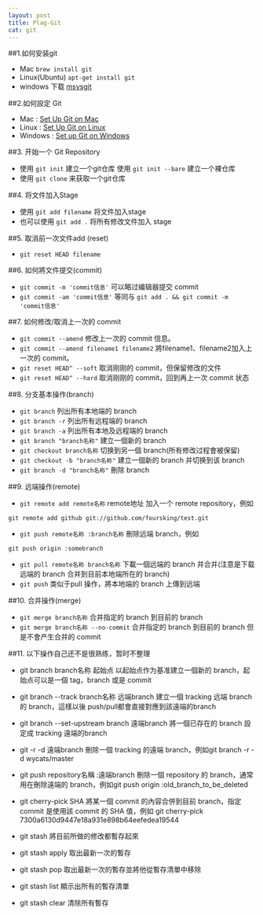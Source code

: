 ```yaml
---
layout: post
title: Plag-Git
cat: git
---
```


##1.如何安装git
* Mac `brew install git`
* Linux(Ubuntu) `apt-get install git`
* windows 下载 [msysgit](http://msysgit.github.io)


##2.如何設定 Git
* Mac : [ Set Up Git on Mac ](https://help.github.com/articles/set-up-git#platform-mac)
* Linux : [Set Up Git on Linux](https://help.github.com/articles/set-up-git#platform-linux)
* Windows : [Set up Git on Windows](https://help.github.com/articles/set-up-git#platform-windows)

##3. 开始一个 Git Repository
* 使用 `git init` 建立一个git仓库 使用 `git init --bare` 建立一个裸仓库
* 使用 `git clone` 来获取一个git仓库

##4. 将文件加入Stage
* 使用 `git add filename` 将文件加入stage
* 也可以使用 `git add .` 将所有修改文件加入 stage

##5. 取消前一次文件add (reset)
* `git reset HEAD filename`

##6. 如何將文件提交(commit)
* `git commit -m 'commit信息'` 可以略过编辑器提交 commit
* `git commit -am 'commit信息'` 等同与 `git add . && git commit -m 'commit信息'`

##7. 如何修改/取消上一次的 commit
* `git commit --amend` 修改上一次的 commit 信息。
* `git commit --amend filename1 filename2` 將filename1、filename2加入上一次的 commit。
* `git reset HEAD^ --soft` 取消刚刚的 commit，但保留修改的文件
* `git reset HEAD^ --hard` 取消刚刚的 commit，回到再上一次 commit 状态

##8. 分支基本操作(branch)
* `git branch` 列出所有本地端的 branch
* `git branch -r` 列出所有远程端的 branch
* `git branch -a` 列出所有本地及远程端的 branch
* `git branch "branch名称"` 建立一個新的 branch
* `git checkout branch名称` 切换到另一個 branch(所有修改过程會被保留)
* `git checkout -b "branch名称"` 建立一個新的 branch 并切换到该 branch
* `git branch -d "branch名称"` 刪除 branch

##9. 远端操作(remote)
* `git remote add remote名称` remote地址 加入一个 remote repository，例如

```git
git remote add github git://github.com/foursking/test.git
```

* `git push remote名称 :branch名称` 刪除远端 branch，例如

```git
git push origin :somebranch
```
* `git pull remote名称 branch名称` 下載一個远端的 branch 并合并(注意是下载远端的 branch 合并到目前本地端所在的 branch)
* `git push`  类似于pull 操作，將本地端的 branch 上傳到远端

##10. 合并操作(merge)
* `git merge branch名称` 合并指定的 branch 到目前的 branch
* `git merge branch名称 --no-commit` 合并指定的 branch 到目前的 branch 但是不會产生合并的 commit

##11.  以下操作自己还不是很熟练，暂时不整理
* git branch branch名称 起始点 以起始点作为基准建立一個新的 branch，起始点可以是一個 tag，branch 或是 commit
* git branch --track branch名称 远端branch 建立一個 tracking 远端 branch 的 branch，這樣以後 push/pull都會直接對應到該遠端的branch
* git branch --set-upstream branch 遠端branch 將一個已存在的 branch 設定成 tracking 遠端的branch
* git -r -d 遠端branch 刪除一個 tracking 的遠端 branch，例如git branch -r -d wycats/master
* git push repository名稱 :遠端branch 刪除一個 repository 的 branch，通常用在刪除遠端的 branch，例如git push origin :old_branch_to_be_deleted

* git cherry-pick SHA 將某一個 commit 的內容合併到目前 branch，指定 commit 是使用該 commit 的 SHA 值，例如 git cherry-pick 7300a6130d9447e18a931e898b64eefedea19544

* git stash 將目前所做的修改都暫存起來
* git stash apply 取出最新一次的暫存
* git stash pop 取出最新一次的暫存並將他從暫存清單中移除
* git stash list 顯示出所有的暫存清單
* git stash clear 清除所有暫存
